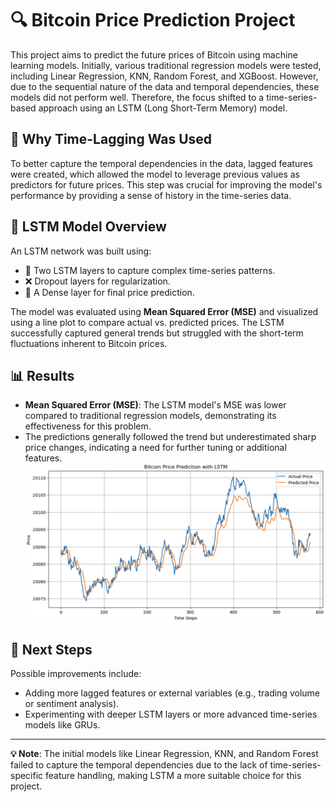 # 🔍 Bitcoin Price Prediction Project

This project aims to predict the future prices of Bitcoin using machine learning models. Initially, various traditional regression models were tested, including Linear Regression, KNN, Random Forest, and XGBoost. However, due to the sequential nature of the data and temporal dependencies, these models did not perform well. Therefore, the focus shifted to a time-series-based approach using an LSTM (Long Short-Term Memory) model.

## 🚀 Why Time-Lagging Was Used

To better capture the temporal dependencies in the data, lagged features were created, which allowed the model to leverage previous values as predictors for future prices. This step was crucial for improving the model's performance by providing a sense of history in the time-series data.

## 🧠 LSTM Model Overview

An LSTM network was built using:
- 🔄 Two LSTM layers to capture complex time-series patterns.
- ❌ Dropout layers for regularization.
- 🔢 A Dense layer for final price prediction.

The model was evaluated using **Mean Squared Error (MSE)** and visualized using a line plot to compare actual vs. predicted prices. The LSTM successfully captured general trends but struggled with the short-term fluctuations inherent to Bitcoin prices.

## 📊 Results

- **Mean Squared Error (MSE)**: The LSTM model's MSE was lower compared to traditional regression models, demonstrating its effectiveness for this problem.
- The predictions generally followed the trend but underestimated sharp price changes, indicating a need for further tuning or additional features.
![Bitcoin Price Prediction](https://github.com/nimamot/Price_prediction/blob/main/LSTM)


## 🔧 Next Steps

Possible improvements include:
- Adding more lagged features or external variables (e.g., trading volume or sentiment analysis).
- Experimenting with deeper LSTM layers or more advanced time-series models like GRUs.

---

**💡 Note**: The initial models like Linear Regression, KNN, and Random Forest failed to capture the temporal dependencies due to the lack of time-series-specific feature handling, making LSTM a more suitable choice for this project.
